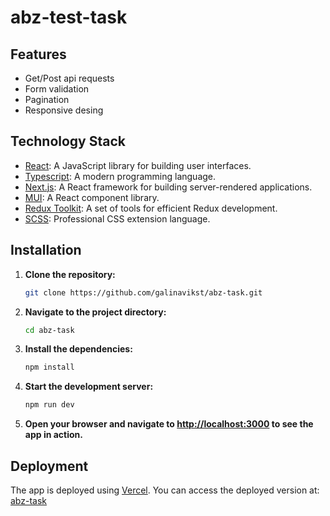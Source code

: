 # abz-test-task

## Features

- Get/Post api requests
- Form validation
- Pagination
- Responsive desing

## Technology Stack

- [React](https://reactjs.org/): A JavaScript library for building user interfaces.
- [Typescript](https://www.typescriptlang.org/): A modern programming language.
- [Next.js](https://nextjs.org/): A React framework for building server-rendered applications.
- [MUI](https://mui.com/): A React component library.
- [Redux Toolkit](https://redux-toolkit.js.org/): A set of tools for efficient Redux development.
- [SCSS](https://sass-lang.com/): Professional CSS extension language.

## Installation

1. **Clone the repository:**

    ```bash
    git clone https://github.com/galinavikst/abz-task.git
    ```

2. **Navigate to the project directory:**

    ```bash
    cd abz-task
    ```

3. **Install the dependencies:**

    ```bash
    npm install
    ```

4. **Start the development server:**

    ```bash
    npm run dev
    ```

5. **Open your browser and navigate to [http://localhost:3000](http://localhost:3000) to see the app in action.**


 ## Deployment

The app is deployed using [Vercel](https://vercel.com/). You can access the deployed version at: [abz-task](https://abz-task-git-main-galinavikst.vercel.app/)
